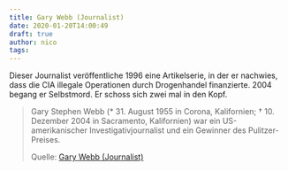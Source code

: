 ```yaml
---
title: Gary Webb (Journalist)
date: 2020-01-20T14:00:49
draft: true
author: nico
tags: 
---
```


Dieser Journalist veröffentliche 1996 eine Artikelserie, in der er nachwies, dass die CIA illegale Operationen durch Drogenhandel finanzierte. 2004 begang er Selbstmord. Er schoss sich zwei mal in den Kopf.

> Gary Stephen Webb (* 31. August 1955 in Corona, Kalifornien; † 10. Dezember
> 2004 in Sacramento, Kalifornien) war ein US-amerikanischer Investigativjournalist und ein Gewinner des Pulitzer-Preises.
>
> Quelle: [Gary Webb (Journalist)](https://de.wikipedia.org/wiki/Gary_Webb_%28Journalist%29)
